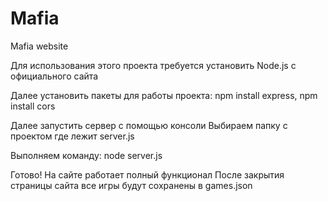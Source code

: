 # Mafia
Mafia website

Для использования этого проекта требуется установить Node.js с официального сайта


Далее установить пакеты для работы проекта:
npm install express,
npm install cors

Далее запустить сервер с помощью консоли
Выбираем папку с проектом где лежит server.js

Выполняем команду:
node server.js

Готово! На сайте работает полный функционал
После закрытия страницы сайта все игры будут сохранены в games.json
